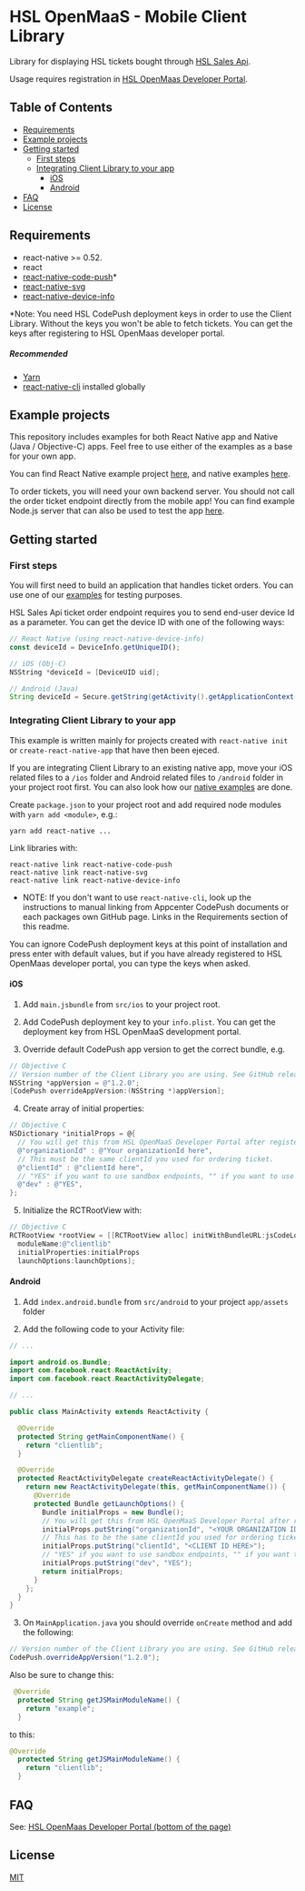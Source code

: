 # HSL OpenMaaS - Mobile Client Library

Library for displaying HSL tickets bought through [HSL Sales Api](https://sales-api.hsl.fi/public-docs).

Usage requires registration in [HSL OpenMaas Developer Portal](https://sales-api.hsl.fi).

## Table of Contents

* [Requirements](#requirements)
* [Example projects](#example-projects)
* [Getting started](#getting-started)
    * [First steps](#first-steps)
    * [Integrating Client Library to your app](#integrating-client-library-to-your-app)
      * [iOS](#ios)
      * [Android](#android)
* [FAQ](#faq)
* [License](#license)

## Requirements
  - react-native >= 0.52.
  - react
  - [react-native-code-push](https://docs.microsoft.com/en-us/appcenter/distribution/codepush/react-native#getting-started)*
  - [react-native-svg](https://github.com/react-native-community/react-native-svg)
  - [react-native-device-info](https://github.com/rebeccahughes/react-native-device-info)

*Note: You need HSL CodePush deployment keys in order to use the Client Library. Without the keys you won't be able to fetch tickets. You can get the keys after registering to HSL OpenMaas developer portal.

  ##### Recommended
  - [Yarn](https://yarnpkg.com/lang/en/)
  - [react-native-cli](https://www.npmjs.com/package/react-native-cli) installed globally

## Example projects

This repository includes examples for both React Native app and Native (Java / Objective-C) apps. Feel free to use either of the examples as a base for your own app.

You can find React Native example project [here](./example/react-native), and native examples [here](./example/native).

To order tickets, you will need your own backend server. You should not call the order ticket endpoint directly from the mobile app! You can find example Node.js server that can also be used to test the app [here](./example/server).

## Getting started

### First steps

You will first need to build an application that handles ticket orders. You can use one of our [examples](./examples) for testing purposes.

HSL Sales Api ticket order endpoint requires you to send end-user device Id as a parameter. You can get the device ID with one of the following ways:

```javascript
// React Native (using react-native-device-info)
const deviceId = DeviceInfo.getUniqueID();
```

```objectivec
// iOS (Obj-C)
NSString *deviceId = [DeviceUID uid]; 
```

```java
// Android (Java)
String deviceId = Secure.getString(getActivity().getApplicationContext().getContentResolver(), Secure.ANDROID_ID);
```

### Integrating Client Library to your app

This example is written mainly for projects created with `react-native init` or `create-react-native-app` that have then been ejeced.

If you are integrating Client Library to an existing native app, move your iOS related files to a `/ios` folder and Android related files to `/android` folder in your project root first. You can also look how our [native examples](./example/native) are done.

Create `package.json` to your project root and add required node modules with `yarn add <module>`, e.g.:
```
yarn add react-native ...
``` 

Link libraries with:
```
react-native link react-native-code-push
react-native link react-native-svg
react-native link react-native-device-info
```
* NOTE: If you don't want to use `react-native-cli`, look up the instructions to manual linking from Appcenter CodePush documents or each packages own GitHub page. Links in the Requirements section of this readme.

You can ignore CodePush deployment keys at this point of installation and press enter with default values, but if you have already registered to HSL OpenMaas developer portal, you can type the keys when asked.

#### iOS
  1. Add `main.jsbundle` from `src/ios` to your project root.

  2. Add CodePush deployment key to your `info.plist`. You can get the deployment key from HSL OpenMaaS development portal.

  3. Override default CodePush app version to get the correct bundle, e.g.
  ```objectivec
  // Objective C
  // Version number of the Client Library you are using. See GitHub releases.
  NSString *appVersion = @"1.2.0";
  [CodePush overrideAppVersion:(NSString *)appVersion];
  ```

  4. Create array of initial properties:
  ```objectivec
  // Objective C
  NSDictionary *initialProps = @{
    // You will get this from HSL OpenMaaS Developer Portal after registering.
    @"organizationId" : @"Your organizationId here", 
    // This must be the same clientId you used for ordering ticket.
    @"clientId" : @"clientId here", 
    // "YES" if you want to use sandbox endpoints, "" if you want to use production endpoints.
    @"dev" : @"YES", 
  };
  ```

  5. Initialize the RCTRootView with:
  ```objectivec
  // Objective C
  RCTRootView *rootView = [[RCTRootView alloc] initWithBundleURL:jsCodeLocation
    moduleName:@"clientlib"
    initialProperties:initialProps
    launchOptions:launchOptions];
  ```

#### Android
  1. Add `index.android.bundle` from `src/android` to your project `app/assets` folder

  2. Add the following code to your Activity file:
  ```java
  // ...

  import android.os.Bundle;
  import com.facebook.react.ReactActivity;
  import com.facebook.react.ReactActivityDelegate;

  // ...

  public class MainActivity extends ReactActivity {

    @Override
    protected String getMainComponentName() {
      return "clientlib";
    }

    @Override
    protected ReactActivityDelegate createReactActivityDelegate() {
      return new ReactActivityDelegate(this, getMainComponentName()) {
        @Override
        protected Bundle getLaunchOptions() {
          Bundle initialProps = new Bundle();
          // You will get this from HSL OpenMaaS Developer Portal after registering.
          initialProps.putString("organizationId", "<YOUR ORGANIZATION ID HERE>");
          // This has to be the same clientId you used for ordering ticket.
          initialProps.putString("clientId", "<CLIENT ID HERE>");
          // "YES" if you want to use sandbox endpoints, "" if you want to use production endpoints.
          initialProps.putString("dev", "YES"); 
          return initialProps;
        }
      };
    }
  }
  ```

  3. On `MainApplication.java` you should override `onCreate` method and add the following:
  ```java
  // Version number of the Client Library you are using. See GitHub releases.
  CodePush.overrideAppVersion("1.2.0");
  ```

  Also be sure to change this:
  ```java
   @Override
    protected String getJSMainModuleName() {
      return "example";
    }
  ```
  to this:
  ```java
  @Override
    protected String getJSMainModuleName() {
      return "clientlib";
    }
  ```

## FAQ

See: [HSL OpenMaas Developer Portal (bottom of the page)](https://sales-api.hsl.fi/)

## License

[MIT](./LICENSE)
